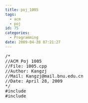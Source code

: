 ```yaml
---
title: poj_1005
tags:
  - acm
  - poj
id: 75
categories:
  - Programming
date: 2009-04-28 07:21:27
---
```


<pre lang="cpp">
/*
//ACM Poj 1005
//File: 1005.cpp
//Author: Kangzj
//Mail: Kangzj@mail.bnu.edu.cn
//Date: April 28, 2009
*/
#include<iostream>
#include<math .h>

#define PI 3.14159265358979

using namespace std;

int main()
{
  double distance;
  int n;

  cin>>n;
  double *x=new double[n];
  double *y=new double[n];
  int *year=new int[n];
  for(int i=0;i<n ;i++)
  {
    cin>>x[i]>>y[i];
    distance=sqrt(x[i]*x[i]+y[i]*y[i]);

    int j=1;
    double r=0;
    while(1)
    {
      r=sqrt(100/PI+r*r);
      if(distance< =r)break;
      j++;
    }
    year[i]=j;
  }
  for(int i=0;i<n;i++)
  {
    cout<<"Property "<<i+1<<": This property will begin eroding in year "<<year[i]<<"."<<endl;
  }
  cout<<"END OF OUTPUT."<<endl;

    return 0;
}</pre></n></math></iostream></pre>